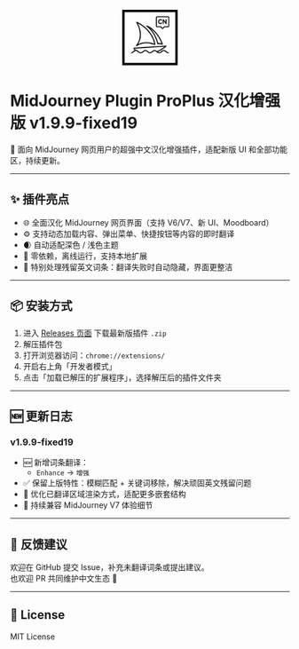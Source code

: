 <p align="center">
  <img src="https://github.com/cwser/midjourney-chinese-plugin/blob/main/iocn/icon.svg?raw=true" width="100" alt="插件图标">
</p>

# MidJourney Plugin ProPlus 汉化增强版 v1.9.9-fixed19

📌 面向 MidJourney 网页用户的超强中文汉化增强插件，适配新版 UI 和全部功能区，持续更新。

---

## ✨ 插件亮点

- 🌐 全面汉化 MidJourney 网页界面（支持 V6/V7、新 UI、Moodboard）
- ⚙️ 支持动态加载内容、弹出菜单、快捷按钮等内容的即时翻译
- 🌒 自动适配深色 / 浅色主题
- 📁 零依赖，离线运行，支持本地扩展
- 🧹 特别处理残留英文词条：翻译失败时自动隐藏，界面更整洁

---

## 📦 安装方式

1. 进入 [Releases 页面](https://github.com/cwser/midjourney-chinese-plugin/releases) 下载最新版插件 `.zip`
2. 解压插件包
3. 打开浏览器访问：`chrome://extensions/`
4. 开启右上角「开发者模式」
5. 点击「加载已解压的扩展程序」，选择解压后的插件文件夹

---

## 🆕 更新日志

### v1.9.9-fixed19

- 🆕 新增词条翻译：
  - `Enhance` → `增强`
- ✅ 保留上版特性：模糊匹配 + 关键词移除，解决顽固英文残留问题
- 🧼 优化已翻译区域渲染方式，适配更多嵌套结构
- 🔧 持续兼容 MidJourney V7 体验细节

---

## 💬 反馈建议

欢迎在 GitHub 提交 Issue，补充未翻译词条或提出建议。  
也欢迎 PR 共同维护中文生态 🧡

---

## 🪪 License

MIT License
